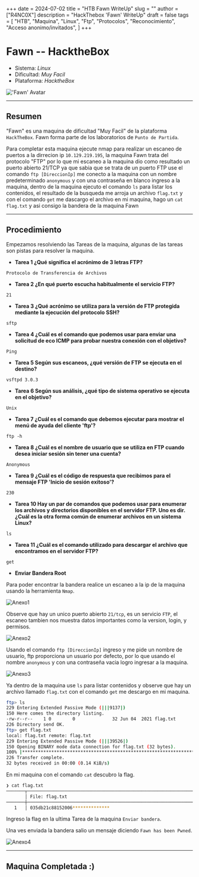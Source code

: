 +++
date = 2024-07-02
title = "HTB Fawn WriteUp"
slug = ""
author = ["R4NC0X"]
description = "HackThebox 'Fawn' WriteUp"
draft = false
tags = [
    "HTB",
    "Maquina",
    "Linux",
    "Ftp",
    "Protocolos",
    "Reconocimiento",
    "Acceso anonimo/invitados",
]
+++

# Fawn -- HacktheBox

- Sistema: _Linux_
- Dificultad: _Muy Facil_
- Plataforma: _HacktheBox_

!['Fawn' Avatar](/images/Fawn/Fawn.webp)

___

## Resumen 

"Fawn" es una maquina de dificultad "Muy Facil" de la plataforma `HackTheBox`. Fawn forma parte de los laboratorios de `Punto de Partida`.

Para completar esta maquina ejecute nmap para realizar un escaneo de puertos a la dirrecion ip `10.129.219.195`, la maquina Fawn trata del protocolo "FTP" por lo que mi escaneo a la maquina dio como resultado un puerto abierto 21/TCP ya que sabia que se trata de un puerto FTP use el comando `ftp [DireccionIp]` me conecto a la maquina con un nombre predeterminado `anonymous` y con una contraseña en blanco ingreso a la maquina, dentro de la maquina ejecuto el comando `ls` para listar los contenidos, el resultado de la busqueda me arroja un archivo `flag.txt` y con el comando `get` me dascargo el archivo en mi maquina, hago un `cat flag.txt` y asi consigo la bandera de la maquina Fawn

___

## Procedimiento

Empezamos resolviendo las Tareas de la maquina, algunas de las tareas son pistas para resolver la maquina. 

- **Tarea 1 ¿Qué significa el acrónimo de 3 letras FTP?** 

`Protocolo de Transferencia de Archivos`

- **Tarea 2 ¿En qué puerto escucha habitualmente el servicio FTP?**

`21`

- **Tarea 3 ¿Qué acrónimo se utiliza para la versión de FTP protegida mediante la ejecución del protocolo SSH?**

`sftp`

- **Tarea 4 ¿Cuál es el comando que podemos usar para enviar una solicitud de eco ICMP para probar nuestra conexión con el objetivo?**

`Ping`

- **Tarea 5 Según sus escaneos, ¿qué versión de FTP se ejecuta en el destino?**

`vsftpd 3.0.3`

- **Tarea 6 Según sus análisis, ¿qué tipo de sistema operativo se ejecuta en el objetivo?**

`Unix`

- **Tarea 7 ¿Cuál es el comando que debemos ejecutar para mostrar el menú de ayuda del cliente 'ftp'?**

`ftp -h`

- **Tarea 8 ¿Cuál es el nombre de usuario que se utiliza en FTP cuando desea iniciar sesión sin tener una cuenta?**

`Anonymous`

- **Tarea 9 ¿Cuál es el código de respuesta que recibimos para el mensaje FTP 'Inicio de sesión exitoso'?**

`230`

- **Tarea 10 Hay un par de comandos que podemos usar para enumerar los archivos y directorios disponibles en el servidor FTP. Uno es dir. ¿Cuál es la otra forma común de enumerar archivos en un sistema Linux?**

`ls`

- **Tarea 11 ¿Cuál es el comando utilizado para descargar el archivo que encontramos en el servidor FTP?**

`get`

- **Enviar Bandera Root**

Para poder encontrar la bandera realice un escaneo a la ip de la maquina usando la herramienta `Nmap`.

![Anexo1](/images/Fawn/Anexo1.png)

Observe que hay un unico puerto abierto `21/tcp`, es un servicio `FTP`, el escaneo tambien nos muestra datos importantes como la version, login, y permisos. 

![Anexo2](/images/Fawn/Anexo2.png)

Usando el comando `ftp [DireccionIp]` ingreso y me pide un nombre de usuario, ftp proporciona un usuario por defecto, por lo que usando el nombre `anonymous` y con una contraseña vacia logro ingresar a la maquina. 

![Anexo3](/images/Fawn/Anexo3.png)

Ya dentro de la maquina use `ls` para listar contenidos y observe que hay un archivo llamado `flag.txt` con el comando `get` me descargo en mi maquina.

``` bash
ftp> ls
229 Entering Extended Passive Mode (|||9137|)
150 Here comes the directory listing.
-rw-r--r--    1 0        0              32 Jun 04  2021 flag.txt
226 Directory send OK.
ftp> get flag.txt
local: flag.txt remote: flag.txt
229 Entering Extended Passive Mode (|||39526|)
150 Opening BINARY mode data connection for flag.txt (32 bytes).
100% |*************************************************************************************************************************************************************************************************|    32       21.25 KiB/s    00:00 ETA
226 Transfer complete.
32 bytes received in 00:00 (0.14 KiB/s)
```
En mi maquina con el comando `cat` descubro la flag.

``` bash
❯ cat flag.txt
───────┬──────────────────────────────────────────────────────────────────────────────────────────────────────────────────────────────────────────────────────────────────────────────────────────────────────────────────────────────────────
       │ File: flag.txt
───────┼──────────────────────────────────────────────────────────────────────────────────────────────────────────────────────────────────────────────────────────────────────────────────────────────────────────────────────────────────────
   1   │ 035db21c88152006**************

```
Ingreso la flag en la ultima Tarea de la maquina `Enviar bandera`.

Una ves enviada la bandera salio un mensaje diciendo `Fawn has been Pwned`.

![Anexo4](/images/Fawn/Anexo4.png)
___

## Maquina Completada :)



